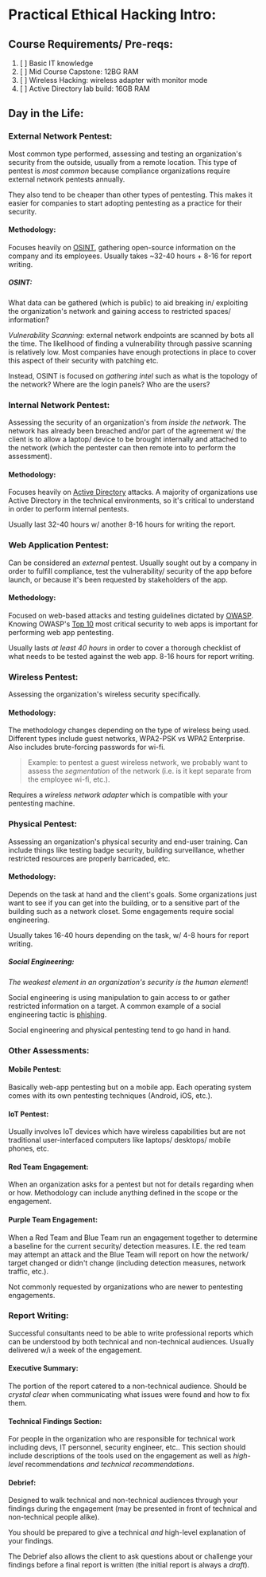 
# Practical Ethical Hacking Intro:

## Course Requirements/ Pre-reqs:
1. [ ] Basic IT knowledge
2. [ ] Mid Course Capstone: 12BG RAM
3. [ ] Wireless Hacking: wireless adapter with monitor mode
4. [ ] Active Directory lab build: 16GB RAM

## Day in the Life:
### External Network Pentest:
Most common type performed, assessing and testing an organization's security from the outside, usually from a remote location. This type of pentest is *most common* because compliance organizations require external network pentests annually.

They also tend to be cheaper than other types of pentesting. This makes it easier for companies to start adopting pentesting as a practice for their security.

#### Methodology:
Focuses heavily on [OSINT](OSINT-fundamentals/OSINT-overview.md), gathering open-source information on the company and its employees. Usually takes ~32-40 hours + 8-16 for report writing.

##### OSINT:
What data can be gathered (which is public) to aid breaking in/ exploiting the organization's network and gaining access to restricted spaces/ information?

*Vulnerability Scanning:* external network endpoints are scanned by bots all the time. The likelihood of finding a vulnerability through passive scanning is relatively low. Most companies have enough protections in place to cover this aspect of their security with patching etc.

Instead, OSINT is focused on *gathering intel* such as what is the topology of the network? Where are the login panels? Who are the users?

### Internal Network Pentest:
Assessing the security of an organization's from *inside the network*. The network has already been breached and/or part of the agreement w/ the client is to allow a laptop/ device to be brought internally and attached to the network (which the pentester can then remote into to perform the assessment).

#### Methodology:
Focuses heavily on [Active Directory](nested-repos/PNPT-study-guide/practical-ethical-hacking/active-directory/active-directory-overview.md) attacks. A majority of organizations use Active Directory in the technical environments, so it's critical to understand in order to perform internal pentests.

Usually last 32-40 hours w/ another 8-16 hours for writing the report.

### Web Application Pentest:
Can be considered an *external* pentest. Usually sought out by a company in order to fulfill compliance, test the vulnerability/ security of the app before launch, or because it's been requested by stakeholders of the app.

#### Methodology:
Focused on web-based attacks and testing guidelines dictated by [OWASP](https://owasp.org/). Knowing OWASP's [Top 10](https://owasp.org/www-project-top-ten/) most critical security to web apps is important for performing web app pentesting.

Usually lasts *at least 40 hours* in order to cover a thorough checklist of what needs to be tested against the web app. 8-16 hours for report writing.

### Wireless Pentest:
Assessing the organization's wireless security specifically.

#### Methodology:
The methodology changes depending on the type of wireless being used. Different types include guest networks, WPA2-PSK vs WPA2 Enterprise. Also includes brute-forcing passwords for wi-fi.

>	Example: to pentest a guest wireless network, we probably want to assess the *segmentation* of the network (i.e. is it kept separate from the employee wi-fi, etc.).

Requires a *wireless network adapter* which is compatible with your pentesting machine.

### Physical Pentest:
Assessing an organization's physical security and end-user training. Can include things like testing badge security, building surveillance, whether restricted resources are properly barricaded, etc.

#### Methodology:
Depends on the task at hand and the client's goals. Some organizations just want to see if you can get into the building, or to a sensitive part of the building such as a network closet. Some engagements require social engineering.

Usually takes 16-40 hours depending on the task, w/ 4-8 hours for report writing.

##### Social Engineering:
*The weakest element in an organization's security is the human element*!

Social engineering is using manipulation to gain access to or gather restricted information on a target. A common example of a social engineering tactic is [phishing](/cybersecurity/attacks/phishing.md).

Social engineering and physical pentesting tend to go hand in hand. 

### Other Assessments:
#### Mobile Pentest:
Basically web-app pentesting but on a mobile app. Each operating system comes with its own pentesting techniques (Android, iOS, etc.).

#### IoT Pentest:
Usually involves IoT devices which have wireless capabilities but are not traditional user-interfaced computers like laptops/ desktops/ mobile phones, etc.

#### Red Team Engagement:
When an organization asks for a pentest but not for details regarding when or how. Methodology can include anything defined in the scope or the engagement.

#### Purple Team Engagement:
When a Red Team and Blue Team run an engagement together to determine a baseline for the current security/ detection measures. I.E. the red team may attempt an attack and the Blue Team will report on how the network/ target changed or didn't change (including detection measures, network traffic, etc.).

Not commonly requested by organizations who are newer to pentesting engagements.

### Report Writing:
Successful consultants need to be able to write professional reports which can be understood by both technical and non-technical audiences. Usually delivered w/i a week of the engagement.

#### Executive Summary:
The portion of the report catered to a non-technical audience. Should be *crystal clear* when communicating what issues were found and how to fix them.

#### Technical Findings Section:
For people in the organization who are responsible for technical work including devs, IT personnel, security engineer, etc.. This section should include descriptions of the tools used on the engagement as well as *high-level* recommendations *and technical recommendations*.

#### Debrief:
Designed to walk technical and non-technical audiences through your findings during the engagement (may be presented in front of technical and non-technical people alike).

You should be prepared to give a technical *and* high-level explanation of your findings.

The Debrief also allows the client to ask questions about or challenge your findings before a final report is written (the initial report is always a *draft*).